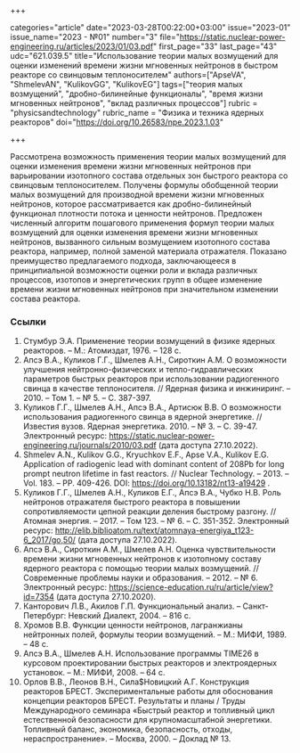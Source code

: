 +++

categories="article"
date="2023-03-28T00:22:00+03:00"
issue="2023-01"
issue_name="2023 - №01"
number="3"
file="https://static.nuclear-power-engineering.ru/articles/2023/01/03.pdf"
first_page="33"
last_page="43"
udc="621.039.5"
title="Использование теории малых возмущений для оценки изменений времени жизни мгновенных нейтронов в быстром реакторе со свинцовым теплоносителем"
authors=["ApseVA", "ShmelevAN", "KulikovGG", "KulikovEG"]
tags=["теория малых возмущений", "дробно-билинейные функционалы", "время жизни мгновенных нейтронов", "вклад различных процессов"]
rubric = "physicsandtechnology"
rubric_name = "Физика и техника ядерных реакторов"
doi="https://doi.org/10.26583/npe.2023.1.03"

+++

Рассмотрена возможность применения теории малых возмущений для оценки изменения времени жизни мгновенных нейтронов при варьировании изотопного состава отдельных зон быстрого реактора со свинцовым теплоносителем. Получены формулы обобщенной теории малых возмущений для производной времени жизни мгновенных нейтронов, которое рассматривается как дробно-билинейный функционал плотности потока и ценности нейтронов. Предложен численный алгоритм пошагового применения формул теории малых возмущений для оценки изменения времени жизни мгновенных нейтронов, вызванного сильным возмущением изотопного состава реактора, например, полной заменой материала отражателя. Показано преимущество предлагаемого подхода, заключающееся в принципиальной возможности оценки роли и вклада различных процессов, изотопов и энергетических групп в общее изменение времени жизни мгновенных нейтронов при значительном изменении состава реактора.

### Ссылки

1. Стумбур Э.А. Применение теории возмущений в физике ядерных реакторов. – М.: Атомиздат, 1976. – 128 с.
2. Апсэ В.А., Куликов Г.Г., Шмелев А.Н., Сироткин А.М. О возможности улучшения нейтронно-физических и тепло-гидравлических параметров быстрых реакторов при использовании радиогенного свинца в качестве теплоносителя. // Ядерная физика и инжиниринг. – 2010. – Том 1. – № 5. – С. 387-397.
3. Куликов Г.Г., Шмелев А.Н., Апсэ В.А., Артисюк В.В. О возможности использования радиогенного свинца в ядерной энергетике. // Известия вузов. Ядерная энергетика. 2010. – № 3. – С. 39-47. Электронный ресурс: https://static.nuclear-power-engineering.ru/journals/2010/03.pdf (дата доступа 27.10.2022).
4. Shmelev A.N., Kulikov G.G., Kryuchkov E.F., Apse V.A., Kulikov E.G. Application of radiogenic lead with dominant content of 208Pb for long prompt neutron lifetime in fast reactors. // Nuclear Technology. – 2013. – Vol. 183. – PP. 409-426. DOI: https://doi.org/10.13182/nt13-a19429 .
5. Куликов Г.Г., Шмелев А.Н., Куликов Е.Г., Апсэ В.А., Чубко Н.В. Роль нейтронов отражателя быстрого реактора в повышении сопротивляемости цепной реакции деления быстрому разгону. // Атомная энергия. – 2017. – Том 123. – № 6. – С. 351-352. Электронный ресурс: http://elib.biblioatom.ru/text/atomnaya-energiya_t123-6_2017/go,50/ (дата доступа 27.10.2022).
6. Апсэ В.А., Сироткин А.М., Шмелев А.Н. Оценка чувствительности времени жизни мгновенных нейтронов к изотопному составу ядерного реактора с помощью теории малых возмущений. // Современные проблемы науки и образования. – 2012. – № 6. Электронный ресурс: https://science-education.ru/ru/article/view?id=7354 (дата доступа 27.10.2020).
7. Канторович Л.В., Акилов Г.П. Функциональный анализ. – Санкт-Петербург: Невский Диалект, 2004. – 816 с.
8. Хромов В.В. Функции ценности нейтронов, лагранжианы нейтронных полей, формулы теории возмущений. – М.: МИФИ, 1989. – 48 с.
9. Апсэ В.А., Шмелев А.Н. Использование программы TIME26 в курсовом проектировании быстрых реакторов и электроядерных установок. – М.: МИФИ, 2008. – 64 с.
10. Орлов В.В., Леонов В.Н., Сила$Новицкий А.Г. Конструкция реакторов БРЕСТ. Экспериментальные работы для обоснования концепции реакторов БРЕСТ. Результаты и планы / Труды Международного семинара «Быстрый реактор и топливный цикл естественной безопасности для крупномасштабной энергетики. Топливный баланс, экономика, безопасность, отходы, нераспространение». – Москва, 2000. – Доклад № 13.